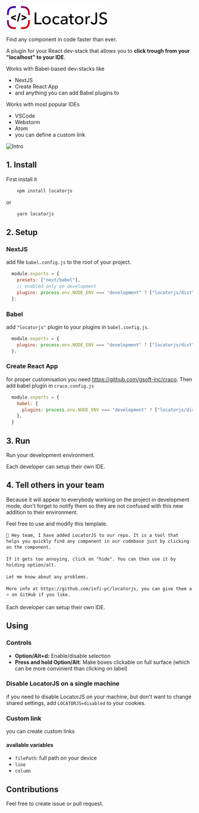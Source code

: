 ![LocatorJS](./docs/logo-noborders.png)

Find any component in code faster than ever.

A plugin for your React dev-stack that allows you to **click trough from your "localhost" to your IDE**.

Works with Babel-based dev-stacks like 
- NextJS 
- Create React App
- and anything you can add Babel plugins to

Works with most popular IDEs 
- VSCode 
- Webstorm 
- Atom
- you can define a custom link

![Intro](./docs/intro.gif)

## 1. Install

First install it
```sh
    npm install locatorjs
```
or
```sh
    yarn locatorjs
```

## 2. Setup
### NextJS

add file `babel.config.js` to the root of your project.

```javascript
  module.exports = {
    presets: ["next/babel"],
    // enabled only on development
    plugins: process.env.NODE_ENV === "development" ? ["locatorjs/dist"] : [],
  };
```

### Babel

add `"locatorjs"` plugin to your plugins in `babel.config.js`.

```javascript
  module.exports = {
    plugins: process.env.NODE_ENV === "development" ? ["locatorjs/dist"] : [],
  };
```

### Create React App

for proper customisation you need https://github.com/gsoft-inc/craco.
Then add babel plugin in `craco.config.js`

```javascript
  module.exports = {
    babel: {
      plugins: process.env.NODE_ENV === "development" ? ["locatorjs/dist"] : [],
    },
  }
```

## 3. Run 
 
Run your development environment. 

Each developer can setup their own IDE.

## 4. Tell others in your team

Because it will appear to everybody working on the project in development mode, don't forget to notify them so they are not confused with this new addition to their environment. 

Feel free to use and modify this template.
```
👋 Hey team, I have added LocatorJS to our repo. It is a tool that helps you quickly find any component in our codebase just by clicking on the component.

If it gets too annoying, click on "hide". You can then use it by holding option/alt.

Let me know about any problems. 

More info at https://github.com/infi-pc/locatorjs, you can give them a ⭐️ on GitHub if you like.
```

Each developer can setup their own IDE.

## Using
### Controls
- **Option/Alt+d:** Enable/disable selection
- **Press and hold Option/Alt**: Make boxes clickable on full surface (which can be more convinient than clicking on label)

### Disable LocatorJS on a single machine
if you need to disable LocatorJS on your machine, but don't want to change shared settings, add `LOCATORJS=disabled` to your cookies.

### Custom link
you can create custom links

#### available variables
- `filePath`: full path on your device
- `line`
- `column`

## Contributions
Feel free to create issue or pull request. 